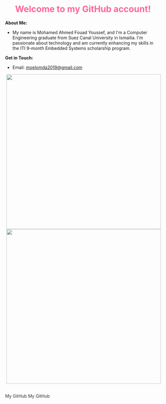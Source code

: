 <h1 style="color: #ff6699; text-align: center;">Welcome to my GitHub account!</h1>

**About Me:**
* My name is Mohamed Ahmed Fouad Youssef, and I'm a Computer Engineering graduate from Suez Canal University in Ismailia. I'm passionate about technology and am currently enhancing my skills in the ITI 9-month Embedded Systems scholarship program. 


**Get in Touch:**
* Email: moelomda2019@gmail.com


<img align="right" width="500" src="https://github-readme-stats.vercel.app/api?username=moelomda&show_icons=true&theme=dark">

<img align="right" width="500" src="https://komarev.com/ghpvc/?username=moelomda"> 

<a href="https://github.com/" style="color: #333; text-decoration: none;">My GitHub</a>
<a href="https://github.com/" style="color: #333; text-decoration: none;">My GitHub</a>

<script> 
  document.querySelectorAll('a').forEach(link => {
    link.addEventListener('mouseover', () => link.style.color = '#007bff')
    link.addEventListener('mouseout', () => link.style.color = '#333')
  })
</script>
